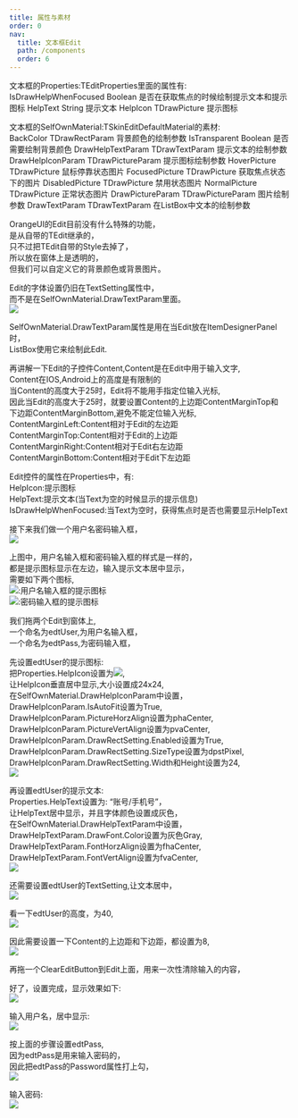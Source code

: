 ```yaml
---
title: 属性与素材
order: 0
nav:
  title: 文本框Edit
  path: /components
  order: 6
---
```


文本框的Properties:TEditProperties里面的属性有:  
IsDrawHelpWhenFocused	Boolean	是否在获取焦点的时候绘制提示文本和提示图标
HelpText	String	提示文本
HelpIcon	TDrawPicture	提示图标

文本框的SelfOwnMaterial:TSkinEditDefaultMaterial的素材:  
BackColor	TDrawRectParam	背景颜色的绘制参数
IsTransparent		Boolean 是否需要绘制背景颜色
DrawHelpTextParam	TDrawTextParam	提示文本的绘制参数
DrawHelpIconParam	TDrawPictureParam	提示图标绘制参数
HoverPicture	TDrawPicture	鼠标停靠状态图片
FocusedPicture	TDrawPicture	获取焦点状态下的图片
DisabledPicture	TDrawPicture	禁用状态图片
NormalPicture	TDrawPicture	正常状态图片
DrawPictureParam	TDrawPictureParam	图片绘制参数
DrawTextParam	TDrawTextParam	在ListBox中文本的绘制参数




OrangeUI的Edit目前没有什么特殊的功能，  
是从自带的TEdit继承的，  
只不过把TEdit自带的Style去掉了，  
所以放在窗体上是透明的，  
但我们可以自定义它的背景颜色或背景图片。  
 
Edit的字体设置仍旧在TextSetting属性中，  
而不是在SelfOwnMaterial.DrawTextParam里面。  
![](http://www.orangeui.cn/orangeuiblog/OrangeUI/13.1.OrangeUI%E6%8E%A7%E4%BB%B6%E4%BD%BF%E7%94%A8%E8%AF%B4%E6%98%8E(%E6%96%87%E6%9C%AC%E6%A1%86%E6%8E%A7%E4%BB%B6Edit)(%E7%A4%BA%E4%BE%8B1%20%E5%9F%BA%E6%9C%AC%E5%8A%9F%E8%83%BD).files/image001.png)


SelfOwnMaterial.DrawTextParam属性是用在当Edit放在ItemDesignerPanel时，  
ListBox使用它来绘制此Edit.  
 
再讲解一下Edit的子控件Content,Content是在Edit中用于输入文字,  
Content在IOS,Android上的高度是有限制的  
当Content的高度大于25时，Edit将不能用手指定位输入光标,  
因此当Edit的高度大于25时，就要设置Content的上边距ContentMarginTop和  
下边距ContentMarginBottom,避免不能定位输入光标,  
ContentMarginLeft:Content相对于Edit的左边距  
ContentMarginTop:Content相对于Edit的上边距  
ContentMarginRight:Content相对于Edit右左边距  
ContentMarginBottom:Content相对于Edit下左边距  
 
 
Edit控件的属性在Properties中，有:  
HelpIcon:提示图标  
HelpText:提示文本(当Text为空的时候显示的提示信息)  
IsDrawHelpWhenFocused:当Text为空时，获得焦点时是否也需要显示HelpText  
 
接下来我们做一个用户名密码输入框，  
![](http://www.orangeui.cn/orangeuiblog/OrangeUI/13.1.OrangeUI%E6%8E%A7%E4%BB%B6%E4%BD%BF%E7%94%A8%E8%AF%B4%E6%98%8E(%E6%96%87%E6%9C%AC%E6%A1%86%E6%8E%A7%E4%BB%B6Edit)(%E7%A4%BA%E4%BE%8B1%20%E5%9F%BA%E6%9C%AC%E5%8A%9F%E8%83%BD).files/image003.png)


上图中，用户名输入框和密码输入框的样式是一样的，  
都是提示图标显示在左边，输入提示文本居中显示，  
需要如下两个图标,  
![](http://www.orangeui.cn/orangeuiblog/OrangeUI/13.1.OrangeUI%E6%8E%A7%E4%BB%B6%E4%BD%BF%E7%94%A8%E8%AF%B4%E6%98%8E(%E6%96%87%E6%9C%AC%E6%A1%86%E6%8E%A7%E4%BB%B6Edit)(%E7%A4%BA%E4%BE%8B1%20%E5%9F%BA%E6%9C%AC%E5%8A%9F%E8%83%BD).files/image005.png):用户名输入框的提示图标  
![](http://www.orangeui.cn/orangeuiblog/OrangeUI/13.1.OrangeUI%E6%8E%A7%E4%BB%B6%E4%BD%BF%E7%94%A8%E8%AF%B4%E6%98%8E(%E6%96%87%E6%9C%AC%E6%A1%86%E6%8E%A7%E4%BB%B6Edit)(%E7%A4%BA%E4%BE%8B1%20%E5%9F%BA%E6%9C%AC%E5%8A%9F%E8%83%BD).files/image007.png):密码输入框的提示图标  
 
我们拖两个Edit到窗体上,  
一个命名为edtUser,为用户名输入框，  
一个命名为edtPass,为密码输入框，  
 
先设置edtUser的提示图标:  
把Properties.HelpIcon设置为![](http://www.orangeui.cn/orangeuiblog/OrangeUI/13.1.OrangeUI%E6%8E%A7%E4%BB%B6%E4%BD%BF%E7%94%A8%E8%AF%B4%E6%98%8E(%E6%96%87%E6%9C%AC%E6%A1%86%E6%8E%A7%E4%BB%B6Edit)(%E7%A4%BA%E4%BE%8B1%20%E5%9F%BA%E6%9C%AC%E5%8A%9F%E8%83%BD).files/image005.png),  
让HelpIcon垂直居中显示,大小设置成24x24,  
在SelfOwnMaterial.DrawHelpIconParam中设置，  
DrawHelpIconParam.IsAutoFit设置为True,  
DrawHelpIconParam.PictureHorzAlign设置为phaCenter,  
DrawHelpIconParam.PictureVertAlign设置为pvaCenter,  
DrawHelpIconParam.DrawRectSetting.Enabled设置为True,  
DrawHelpIconParam.DrawRectSetting.SizeType设置为dpstPixel,  
DrawHelpIconParam.DrawRectSetting.Width和Height设置为24,  
![](http://www.orangeui.cn/orangeuiblog/OrangeUI/13.1.OrangeUI%E6%8E%A7%E4%BB%B6%E4%BD%BF%E7%94%A8%E8%AF%B4%E6%98%8E(%E6%96%87%E6%9C%AC%E6%A1%86%E6%8E%A7%E4%BB%B6Edit)(%E7%A4%BA%E4%BE%8B1%20%E5%9F%BA%E6%9C%AC%E5%8A%9F%E8%83%BD).files/image009.png)


再设置edtUser的提示文本:  
Properties.HelpText设置为: “账号/手机号”，  
让HelpText居中显示，并且字体颜色设置成灰色，  
在SelfOwnMaterial.DrawHelpTextParam中设置，  
DrawHelpTextParam.DrawFont.Color设置为灰色Gray,  
DrawHelpTextParam.FontHorzAlign设置为fhaCenter,  
DrawHelpTextParam.FontVertAlign设置为fvaCenter,  
![](http://www.orangeui.cn/orangeuiblog/OrangeUI/13.1.OrangeUI%E6%8E%A7%E4%BB%B6%E4%BD%BF%E7%94%A8%E8%AF%B4%E6%98%8E(%E6%96%87%E6%9C%AC%E6%A1%86%E6%8E%A7%E4%BB%B6Edit)(%E7%A4%BA%E4%BE%8B1%20%E5%9F%BA%E6%9C%AC%E5%8A%9F%E8%83%BD).files/image011.png)


还需要设置edtUser的TextSetting,让文本居中，  
![](http://www.orangeui.cn/orangeuiblog/OrangeUI/13.1.OrangeUI%E6%8E%A7%E4%BB%B6%E4%BD%BF%E7%94%A8%E8%AF%B4%E6%98%8E(%E6%96%87%E6%9C%AC%E6%A1%86%E6%8E%A7%E4%BB%B6Edit)(%E7%A4%BA%E4%BE%8B1%20%E5%9F%BA%E6%9C%AC%E5%8A%9F%E8%83%BD).files/image013.png)


看一下edtUser的高度，为40,  
![](http://www.orangeui.cn/orangeuiblog/OrangeUI/13.1.OrangeUI%E6%8E%A7%E4%BB%B6%E4%BD%BF%E7%94%A8%E8%AF%B4%E6%98%8E(%E6%96%87%E6%9C%AC%E6%A1%86%E6%8E%A7%E4%BB%B6Edit)(%E7%A4%BA%E4%BE%8B1%20%E5%9F%BA%E6%9C%AC%E5%8A%9F%E8%83%BD).files/image015.png)


因此需要设置一下Content的上边距和下边距，都设置为8,  
![](http://www.orangeui.cn/orangeuiblog/OrangeUI/13.1.OrangeUI%E6%8E%A7%E4%BB%B6%E4%BD%BF%E7%94%A8%E8%AF%B4%E6%98%8E(%E6%96%87%E6%9C%AC%E6%A1%86%E6%8E%A7%E4%BB%B6Edit)(%E7%A4%BA%E4%BE%8B1%20%E5%9F%BA%E6%9C%AC%E5%8A%9F%E8%83%BD).files/image017.png)


再拖一个ClearEditButton到Edit上面，用来一次性清除输入的内容，  
 
好了，设置完成，显示效果如下:  
![](http://www.orangeui.cn/orangeuiblog/OrangeUI/13.1.OrangeUI%E6%8E%A7%E4%BB%B6%E4%BD%BF%E7%94%A8%E8%AF%B4%E6%98%8E(%E6%96%87%E6%9C%AC%E6%A1%86%E6%8E%A7%E4%BB%B6Edit)(%E7%A4%BA%E4%BE%8B1%20%E5%9F%BA%E6%9C%AC%E5%8A%9F%E8%83%BD).files/image019.png)


输入用户名，居中显示:  
![](http://www.orangeui.cn/orangeuiblog/OrangeUI/13.1.OrangeUI%E6%8E%A7%E4%BB%B6%E4%BD%BF%E7%94%A8%E8%AF%B4%E6%98%8E(%E6%96%87%E6%9C%AC%E6%A1%86%E6%8E%A7%E4%BB%B6Edit)(%E7%A4%BA%E4%BE%8B1%20%E5%9F%BA%E6%9C%AC%E5%8A%9F%E8%83%BD).files/image021.png)


 
按上面的步骤设置edtPass,  
因为edtPass是用来输入密码的，  
因此把edtPass的Password属性打上勾，  
![](http://www.orangeui.cn/orangeuiblog/OrangeUI/13.1.OrangeUI%E6%8E%A7%E4%BB%B6%E4%BD%BF%E7%94%A8%E8%AF%B4%E6%98%8E(%E6%96%87%E6%9C%AC%E6%A1%86%E6%8E%A7%E4%BB%B6Edit)(%E7%A4%BA%E4%BE%8B1%20%E5%9F%BA%E6%9C%AC%E5%8A%9F%E8%83%BD).files/image023.png)


输入密码:  
![](http://www.orangeui.cn/orangeuiblog/OrangeUI/13.1.OrangeUI%E6%8E%A7%E4%BB%B6%E4%BD%BF%E7%94%A8%E8%AF%B4%E6%98%8E(%E6%96%87%E6%9C%AC%E6%A1%86%E6%8E%A7%E4%BB%B6Edit)(%E7%A4%BA%E4%BE%8B1%20%E5%9F%BA%E6%9C%AC%E5%8A%9F%E8%83%BD).files/image025.png)



